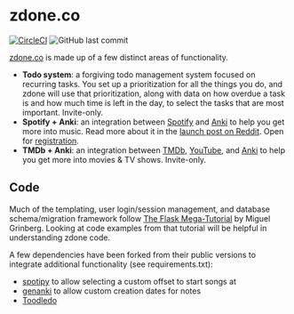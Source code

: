 # zdone.co
[![CircleCI](https://circleci.com/gh/z1lc/zdone/tree/master.svg?style=shield)](https://circleci.com/gh/z1lc/zdone/tree/master)
![GitHub last commit](https://img.shields.io/github/last-commit/z1lc/zdone)

[zdone.co](https://www.zdone.co/) is made up of a few distinct areas of functionality.
 * **Todo system**: a forgiving todo management system focused on recurring tasks. You set up a prioritization for all the things you do, and zdone will use that prioritization, along with data on how overdue a task is and how much time is left in the day, to select the tasks that are most important. Invite-only.
 * **Spotify + Anki**: an integration between [Spotify](https://www.spotify.com/) and [Anki](https://apps.ankiweb.net/) to help you get more into music. Read more about it in the [launch post on Reddit](https://www.reddit.com/r/Anki/comments/g0zgyc/spotify_anki_learn_to_recognize_songs_by_your/). Open for [registration](https://www.zdone.co/register).
 * **TMDb + Anki**: an integration between [TMDb](https://www.themoviedb.org/), [YouTube](https://www.youtube.com/), and [Anki](https://apps.ankiweb.net/) to help you get more into movies & TV shows. Invite-only.

## Code
Much of the templating, user login/session management, and database schema/migration framework follow [The Flask Mega-Tutorial](https://blog.miguelgrinberg.com/post/the-flask-mega-tutorial-part-i-hello-world) by Miguel Grinberg. Looking at code examples from that tutorial will be helpful in understanding zdone code.

A few dependencies have been forked from their public versions to integrate additional functionality (see requirements.txt):
 * [spotipy](https://github.com/z1lc/spotipy) to allow selecting a custom offset to start songs at
 * [genanki](https://github.com/z1lc/genanki) to allow custom creation dates for notes
 * [Toodledo](https://github.com/z1lc/toodledo-python)
